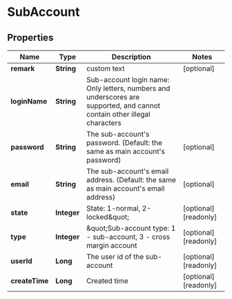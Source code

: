 
# SubAccount

## Properties

Name | Type | Description | Notes
------------ | ------------- | ------------- | -------------
**remark** | **String** | custom text |  [optional]
**loginName** | **String** | Sub-account login name: Only letters, numbers and underscores are supported, and cannot contain other illegal characters | 
**password** | **String** | The sub-account&#39;s password. (Default: the same as main account&#39;s password) |  [optional]
**email** | **String** | The sub-account&#39;s email address. (Default: the same as main account&#39;s email address) |  [optional]
**state** | **Integer** | State: 1-normal, 2-locked\&quot; |  [optional] [readonly]
**type** | **Integer** | \&quot;Sub-account type: 1 - sub-account, 3 - cross margin account |  [optional] [readonly]
**userId** | **Long** | The user id of the sub-account |  [optional] [readonly]
**createTime** | **Long** | Created time |  [optional] [readonly]


